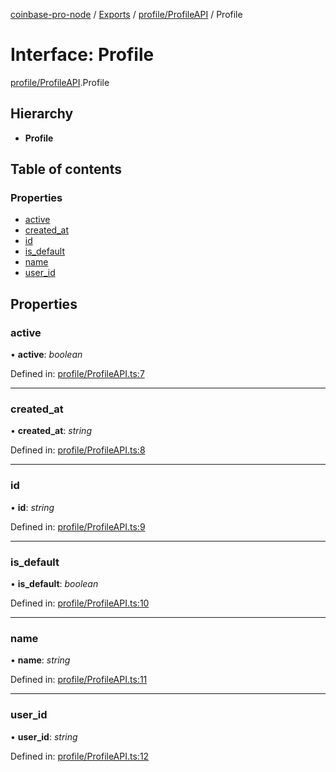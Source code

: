 [coinbase-pro-node](../../README.md) / [Exports](../../modules.md) / [profile/ProfileAPI](../../modules/profile_profileapi.md) / Profile

# Interface: Profile

[profile/ProfileAPI](../../modules/profile_profileapi.md).Profile

## Hierarchy

- **Profile**

## Table of contents

### Properties

- [active](profileapi.profile.md#active)
- [created_at](profileapi.profile.md#created_at)
- [id](profileapi.profile.md#id)
- [is_default](profileapi.profile.md#is_default)
- [name](profileapi.profile.md#name)
- [user_id](profileapi.profile.md#user_id)

## Properties

### active

• **active**: _boolean_

Defined in: [profile/ProfileAPI.ts:7](https://github.com/bennycode/coinbase-pro-node/blob/bf1bcdd/src/profile/ProfileAPI.ts#L7)

---

### created_at

• **created_at**: _string_

Defined in: [profile/ProfileAPI.ts:8](https://github.com/bennycode/coinbase-pro-node/blob/bf1bcdd/src/profile/ProfileAPI.ts#L8)

---

### id

• **id**: _string_

Defined in: [profile/ProfileAPI.ts:9](https://github.com/bennycode/coinbase-pro-node/blob/bf1bcdd/src/profile/ProfileAPI.ts#L9)

---

### is_default

• **is_default**: _boolean_

Defined in: [profile/ProfileAPI.ts:10](https://github.com/bennycode/coinbase-pro-node/blob/bf1bcdd/src/profile/ProfileAPI.ts#L10)

---

### name

• **name**: _string_

Defined in: [profile/ProfileAPI.ts:11](https://github.com/bennycode/coinbase-pro-node/blob/bf1bcdd/src/profile/ProfileAPI.ts#L11)

---

### user_id

• **user_id**: _string_

Defined in: [profile/ProfileAPI.ts:12](https://github.com/bennycode/coinbase-pro-node/blob/bf1bcdd/src/profile/ProfileAPI.ts#L12)
